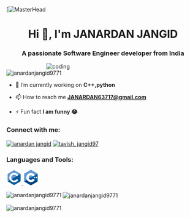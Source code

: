 [![MasterHead](https://images.ctfassets.net/szez98lehkfm/5RPbDihFheFvN1RWhyRfbY/fb286bb568a3d5c093419dee333113e8/MyIC_Article_114191?w=730&h=410&fm=jpg&fit=fill)
<h1 align="center">Hi 👋, I'm JANARDAN JANGID</h1>
<h3 align="center">A passionate Software Engineer developer from India</h3>

<img align="right" alt="coding" width="400" src="https://camo.githubusercontent.com/19db51af5f90f1b152bc0b9078f5fe97053955be5074f03f17019c70345bdcdb/68747470733a2f2f6d69726f2e6d656469756d2e636f6d2f6d61782f313336302f302a37513379765349765f7430696f4a2d5a2e676966">

<p align="left"> <img src="https://komarev.com/ghpvc/?username=janardanjangid9771&label=Profile%20views&color=0e75b6&style=flat" alt="janardanjangid9771" /> </p>

- 🔭 I’m currently working on **C++,python**

- 📫 How to reach me **JANARDAN63717@gmail.com**

- ⚡ Fun fact **I am funny 😂**

<h3 align="left">Connect with me:</h3>
<p align="left">
<a href="https://linkedin.com/in/janardan jangid" target="blank"><img align="center" src="https://raw.githubusercontent.com/rahuldkjain/github-profile-readme-generator/master/src/images/icons/Social/linked-in-alt.svg" alt="janardan jangid" height="30" width="40" /></a>
<a href="https://instagram.com/tavish_jangid97" target="blank"><img align="center" src="https://raw.githubusercontent.com/rahuldkjain/github-profile-readme-generator/master/src/images/icons/Social/instagram.svg" alt="tavish_jangid97" height="30" width="40" /></a>
</p>

<h3 align="left">Languages and Tools:</h3>
<p align="left"> <a href="https://www.cprogramming.com/" target="_blank" rel="noreferrer"> <img src="https://raw.githubusercontent.com/devicons/devicon/master/icons/c/c-original.svg" alt="c" width="40" height="40"/> </a> <a href="https://www.w3schools.com/cpp/" target="_blank" rel="noreferrer"> <img src="https://raw.githubusercontent.com/devicons/devicon/master/icons/cplusplus/cplusplus-original.svg" alt="cplusplus" width="40" height="40"/> </a> </p>

<p><img align="left" src="https://github-readme-stats.vercel.app/api/top-langs?username=janardanjangid9771&show_icons=true&locale=en&layout=compact" alt="janardanjangid9771" /></p>

<p>&nbsp;<img align="center" src="https://github-readme-stats.vercel.app/api?username=janardanjangid9771&show_icons=true&locale=en" alt="janardanjangid9771" /></p>

<p><img align="center" src="https://github-readme-streak-stats.herokuapp.com/?user=janardanjangid9771&" alt="janardanjangid9771" /></p>

